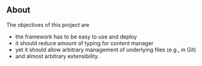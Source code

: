## About

The objectives of this project are
* the framework has to be easy to use and deploy
* it should reduce amount of typing for content manager
* yet it should allow arbitrary management of underlying files (e.g., in Git)
* and almost arbitrary extensibility.

